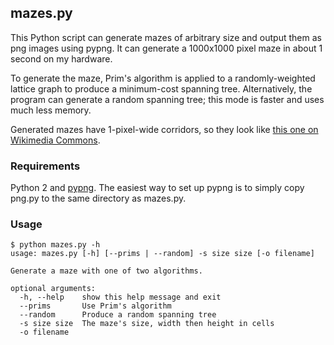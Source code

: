 mazes.py
--------

This Python script can generate mazes of arbitrary size and output them as png images using pypng. It can generate a 1000x1000 pixel maze in about 1 second on my hardware.

To generate the maze, Prim's algorithm is applied to a randomly-weighted lattice graph to produce a minimum-cost spanning tree. Alternatively, the program can generate a random spanning tree; this mode is faster and uses much less memory.

Generated mazes have 1-pixel-wide corridors, so they look like [this one on Wikimedia Commons](https://commons.wikimedia.org/wiki/File:MAZE_2000x2000_DFS.png).

### Requirements

Python 2 and [pypng](https://code.google.com/p/pypng/downloads/list). The easiest way to set up pypng is to simply copy png.py to the same directory as mazes.py.

### Usage

    $ python mazes.py -h
    usage: mazes.py [-h] [--prims | --random] -s size size [-o filename]
    
    Generate a maze with one of two algorithms.
    
    optional arguments:
      -h, --help    show this help message and exit
      --prims       Use Prim's algorithm
      --random      Produce a random spanning tree
      -s size size  The maze's size, width then height in cells
      -o filename